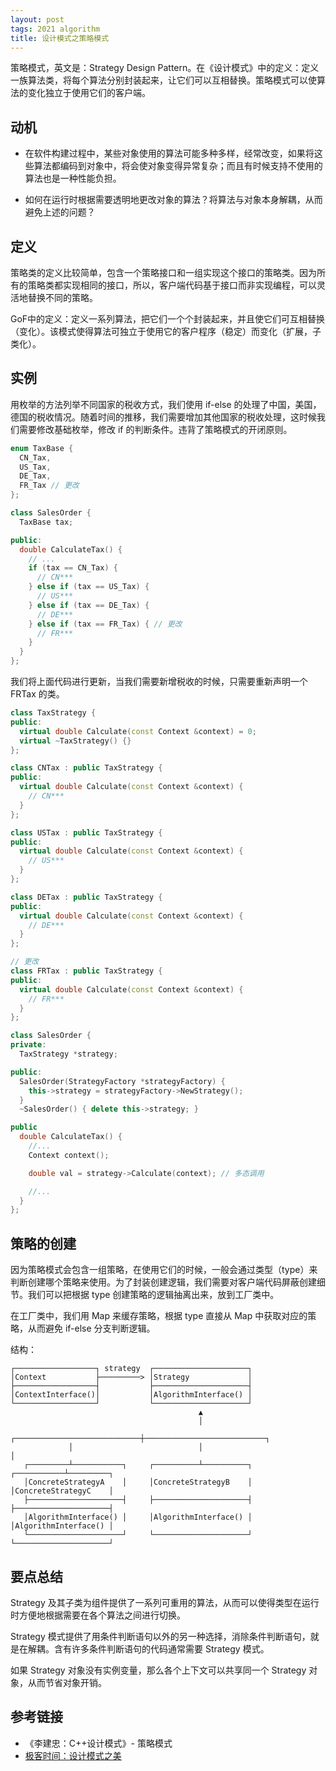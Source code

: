 ```yaml
---
layout: post
tags: 2021 algorithm
title: 设计模式之策略模式
---
```


策略模式，英文是：Strategy Design Pattern。在《设计模式》中的定义：定义一族算法类，将每个算法分别封装起来，让它们可以互相替换。策略模式可以使算法的变化独立于使用它们的客户端。

## 动机

- 在软件构建过程中，某些对象使用的算法可能多种多样，经常改变，如果将这些算法都编码到对象中，将会使对象变得异常复杂；而且有时候支持不使用的算法也是一种性能负担。

- 如何在运行时根据需要透明地更改对象的算法？将算法与对象本身解耦，从而避免上述的问题？

## 定义

策略类的定义比较简单，包含一个策略接口和一组实现这个接口的策略类。因为所有的策略类都实现相同的接口，所以，客户端代码基于接口而非实现编程，可以灵活地替换不同的策略。

GoF中的定义：定义一系列算法，把它们一个个封装起来，并且使它们可互相替换（变化）。该模式使得算法可独立于使用它的客户程序（稳定）而变化（扩展，子类化）。

## 实例

用枚举的方法列举不同国家的税收方式，我们使用 if-else 的处理了中国，美国，德国的税收情况。随着时间的推移，我们需要增加其他国家的税收处理，这时候我们需要修改基础枚举，修改 if 的判断条件。违背了策略模式的开闭原则。

```cpp
enum TaxBase {
  CN_Tax,
  US_Tax,
  DE_Tax,
  FR_Tax // 更改
};

class SalesOrder {
  TaxBase tax;

public:
  double CalculateTax() {
    // ...
    if (tax == CN_Tax) {
      // CN***
    } else if (tax == US_Tax) {
      // US***
    } else if (tax == DE_Tax) {
      // DE***
    } else if (tax == FR_Tax) { // 更改
      // FR***
    }
  }
};
```

我们将上面代码进行更新，当我们需要新增税收的时候，只需要重新声明一个 FRTax 的类。

```cpp
class TaxStrategy {
public:
  virtual double Calculate(const Context &context) = 0;
  virtual ~TaxStrategy() {}
};

class CNTax : public TaxStrategy {
public:
  virtual double Calculate(const Context &context) {
    // CN***
  }
};

class USTax : public TaxStrategy {
public:
  virtual double Calculate(const Context &context) {
    // US***
  }
};

class DETax : public TaxStrategy {
public:
  virtual double Calculate(const Context &context) {
    // DE***
  }
};

// 更改
class FRTax : public TaxStrategy {
public:
  virtual double Calculate(const Context &context) {
    // FR***
  }
};

class SalesOrder {
private:
  TaxStrategy *strategy;

public:
  SalesOrder(StrategyFactory *strategyFactory) {
    this->strategy = strategyFactory->NewStrategy();
  }
  ~SalesOrder() { delete this->strategy; }

public
  double CalculateTax() {
    //...
    Context context();

    double val = strategy->Calculate(context); // 多态调用

    //...
  }
};
```

## 策略的创建

因为策略模式会包含一组策略，在使用它们的时候，一般会通过类型（type）来判断创建哪个策略来使用。为了封装创建逻辑，我们需要对客户端代码屏蔽创建细节。我们可以把根据 type 创建策略的逻辑抽离出来，放到工厂类中。

在工厂类中，我们用 Map 来缓存策略，根据 type 直接从 Map 中获取对应的策略，从而避免 if-else 分支判断逻辑。

结构：

```plain
┌──────────────────┐ strategy  ┌─────────────────────┐
│Context           ├─────────> │Strategy             │
├──────────────────┤           ├─────────────────────┤
│ContextInterface()│           │AlgorithmInterface() │
└──────────────────┘           └─────────────────────┘
                                          ▲
                                          │
             ┌────────────────────────────┼───────────────────────────┐
             │                            │                           │
   ┌─────────┴───────────┐     ┌──────────┴──────────┐    ┌───────────┴─────────┐
   │ConcreteStrategyA    │     │ConcreteStrategyB    │    │ConcreteStrategyC    │
   ├─────────────────────┤     ├─────────────────────┤    ├─────────────────────┤
   │AlgorithmInterface() │     │AlgorithmInterface() │    │AlgorithmInterface() │
   └─────────────────────┘     └─────────────────────┘    └─────────────────────┘
```

## 要点总结

Strategy 及其子类为组件提供了一系列可重用的算法，从而可以使得类型在运行时方便地根据需要在各个算法之间进行切换。

Strategy 模式提供了用条件判断语句以外的另一种选择，消除条件判断语句，就是在解耦。含有许多条件判断语句的代码通常需要 Strategy 模式。

如果 Strategy 对象没有实例变量，那么各个上下文可以共享同一个 Strategy 对象，从而节省对象开销。

## 参考链接

- 《李建忠：C++设计模式》- 策略模式
- [极客时间：设计模式之美](https://time.geekbang.org/column/article/214014)
